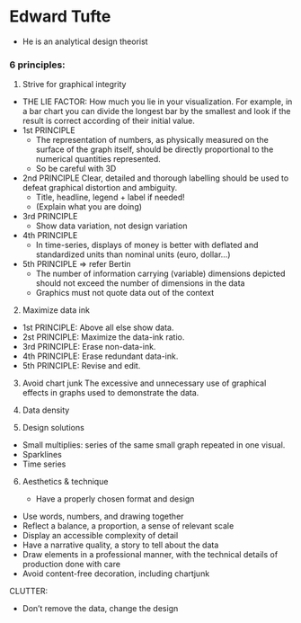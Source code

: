 # Edward Tufte
- He is an analytical design theorist
### 6 principles:
1. Strive for graphical integrity
* THE LIE FACTOR: How much you lie in your visualization.
For example, in a bar chart you can divide the longest bar by the smallest and look if the result is correct according of their initial value.
* 1st PRINCIPLE
  - The representation of numbers, as physically measured on the surface of the graph itself, should be directly proportional to the numerical quantities represented.
  - So be careful with 3D
* 2nd PRINCIPLE
Clear, detailed and thorough labelling should be used to defeat graphical distortion and ambiguity.
  - Title, headline, legend + label if needed!
  - (Explain what you are doing)
* 3rd PRINCIPLE
  - Show data variation, not design variation
* 4th PRINCIPLE
  - In time-series, displays of money is better with deflated and standardized units than nominal units (euro, dollar…)
* 5th PRINCIPLE => refer Bertin
  - The number of information carrying (variable) dimensions depicted should not exceed the number of dimensions in the data
  - Graphics must not quote data out of the context

2. Maximize data ink
* 1st PRINCIPLE: Above all else show data.
* 2st PRINCIPLE: Maximize the data-ink ratio.
* 3rd PRINCIPLE: Erase non-data-ink.
* 4th PRINCIPLE: Erase redundant data-ink.
* 5th PRINCIPLE: Revise and edit.

3. Avoid chart junk
The excessive and unnecessary use of graphical effects in graphs used to demonstrate the data.

4. Data density

5. Design solutions

* Small multiplies: series of the same small graph repeated in one visual.
* Sparklines
* Time series

6. Aesthetics & technique

    - Have a properly chosen format and design
  - Use words, numbers, and drawing together
  - Reflect a balance, a proportion, a sense of relevant scale
  - Display an accessible complexity of detail
  - Have a narrative quality, a story to tell about the data
  - Draw elements in a professional manner, with the technical details of production done with care
  - Avoid content-free decoration, including chartjunk

CLUTTER:
  - Don’t remove the data, change the design

